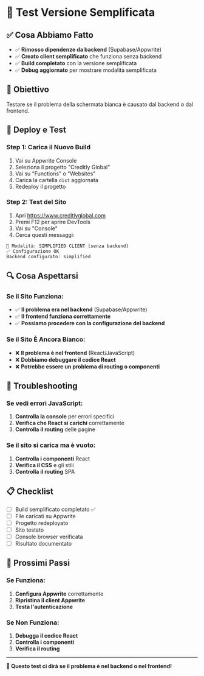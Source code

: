 # 🧪 Test Versione Semplificata

## ✅ Cosa Abbiamo Fatto

- ✅ **Rimosso dipendenze da backend** (Supabase/Appwrite)
- ✅ **Creato client semplificato** che funziona senza backend
- ✅ **Build completato** con la versione semplificata
- ✅ **Debug aggiornato** per mostrare modalità semplificata

## 🎯 Obiettivo

Testare se il problema della schermata bianca è causato dal backend o dal frontend.

## 🚀 Deploy e Test

### Step 1: Carica il Nuovo Build
1. Vai su Appwrite Console
2. Seleziona il progetto "Creditly Global"
3. Vai su "Functions" o "Websites"
4. Carica la cartella `dist` aggiornata
5. Redeploy il progetto

### Step 2: Test del Sito
1. Apri https://www.creditlyglobal.com
2. Premi F12 per aprire DevTools
3. Vai su "Console"
4. Cerca questi messaggi:

```
🔧 Modalità: SIMPLIFIED CLIENT (senza backend)
✅ Configurazione OK
Backend configurato: simplified
```

## 🔍 Cosa Aspettarsi

### Se il Sito Funziona:
- ✅ **Il problema era nel backend** (Supabase/Appwrite)
- ✅ **Il frontend funziona correttamente**
- ✅ **Possiamo procedere con la configurazione del backend**

### Se il Sito È Ancora Bianco:
- ❌ **Il problema è nel frontend** (React/JavaScript)
- ❌ **Dobbiamo debuggare il codice React**
- ❌ **Potrebbe essere un problema di routing o componenti**

## 🐛 Troubleshooting

### Se vedi errori JavaScript:
1. **Controlla la console** per errori specifici
2. **Verifica che React si carichi** correttamente
3. **Controlla il routing** delle pagine

### Se il sito si carica ma è vuoto:
1. **Controlla i componenti** React
2. **Verifica il CSS** e gli stili
3. **Controlla il routing** SPA

## 📋 Checklist

- [ ] Build semplificato completato ✅
- [ ] File caricati su Appwrite
- [ ] Progetto redeployato
- [ ] Sito testato
- [ ] Console browser verificata
- [ ] Risultato documentato

## 🎯 Prossimi Passi

### Se Funziona:
1. **Configura Appwrite** correttamente
2. **Ripristina il client Appwrite**
3. **Testa l'autenticazione**

### Se Non Funziona:
1. **Debugga il codice React**
2. **Controlla i componenti**
3. **Verifica il routing**

---

**🧪 Questo test ci dirà se il problema è nel backend o nel frontend!** 